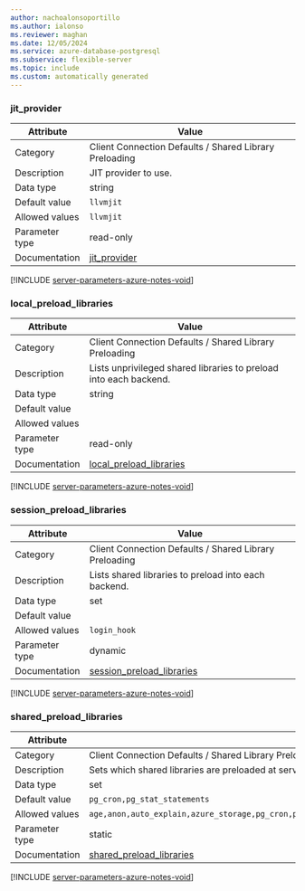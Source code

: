 ```yaml
---
author: nachoalonsoportillo
ms.author: ialonso
ms.reviewer: maghan
ms.date: 12/05/2024
ms.service: azure-database-postgresql
ms.subservice: flexible-server
ms.topic: include
ms.custom: automatically generated
---
```

### jit_provider

| Attribute | Value |
| --- | --- |
| Category | Client Connection Defaults / Shared Library Preloading |
| Description | JIT provider to use. |
| Data type | string |
| Default value | `llvmjit` |
| Allowed values | `llvmjit` |
| Parameter type | read-only |
| Documentation | [jit_provider](https://www.postgresql.org/docs/13/runtime-config-client.html#GUC-JIT-PROVIDER) |


[!INCLUDE [server-parameters-azure-notes-void](./server-parameters-azure-notes-void.md)]



### local_preload_libraries

| Attribute | Value |
| --- | --- |
| Category | Client Connection Defaults / Shared Library Preloading |
| Description | Lists unprivileged shared libraries to preload into each backend. |
| Data type | string |
| Default value | |
| Allowed values | |
| Parameter type | read-only |
| Documentation | [local_preload_libraries](https://www.postgresql.org/docs/13/runtime-config-client.html#GUC-LOCAL-PRELOAD-LIBRARIES) |


[!INCLUDE [server-parameters-azure-notes-void](./server-parameters-azure-notes-void.md)]



### session_preload_libraries

| Attribute | Value |
| --- | --- |
| Category | Client Connection Defaults / Shared Library Preloading |
| Description | Lists shared libraries to preload into each backend. |
| Data type | set |
| Default value | |
| Allowed values | `login_hook` |
| Parameter type | dynamic |
| Documentation | [session_preload_libraries](https://www.postgresql.org/docs/13/runtime-config-client.html#GUC-SESSION-PRELOAD-LIBRARIES) |


[!INCLUDE [server-parameters-azure-notes-void](./server-parameters-azure-notes-void.md)]



### shared_preload_libraries

| Attribute | Value |
| --- | --- |
| Category | Client Connection Defaults / Shared Library Preloading |
| Description | Sets which shared libraries are preloaded at server start. |
| Data type | set |
| Default value | `pg_cron,pg_stat_statements` |
| Allowed values | `age,anon,auto_explain,azure_storage,pg_cron,pg_failover_slots,pg_hint_plan,pg_partman_bgw,pg_prewarm,pg_squeeze,pg_stat_statements,pgaudit,pglogical,timescaledb,wal2json` |
| Parameter type | static |
| Documentation | [shared_preload_libraries](https://www.postgresql.org/docs/13/runtime-config-client.html#GUC-SHARED-PRELOAD-LIBRARIES) |


[!INCLUDE [server-parameters-azure-notes-void](./server-parameters-azure-notes-void.md)]



